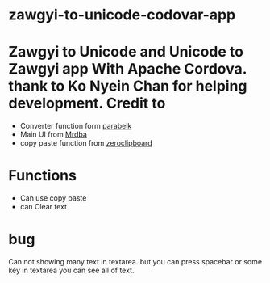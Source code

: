 # zawgyi-to-unicode-codovar-app
Zawgyi to Unicode and Unicode to Zawgyi app With Apache Cordova. 
thank to Ko Nyein Chan for helping development.
Credit to
=========
* Converter function form [parabeik](https://github.com/ngwestar/parabaik)
* Main UI from [Mrdba](http://mrdba.info/zawgyi-converter/)
* copy paste function from [zeroclipboard](https://github.com/zeroclipboard/zeroclipboard)

Functions
=========
* Can use copy paste
* can Clear text

bug
===
Can not showing many text in textarea. but you can press spacebar or some key in textarea you can see all of text.
